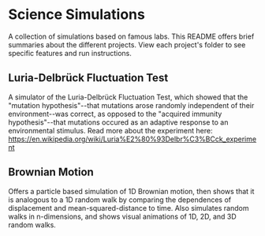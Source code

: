 # Science Simulations
A collection of simulations based on famous labs. This README offers brief summaries about the different projects. View each project's folder to see specific features and run instructions.

## Luria-Delbrück Fluctuation Test

A simulator of the Luria-Delbrück Fluctuation Test, which showed that the "mutation hypothesis"--that mutations arose randomly independent of their environment--was correct, as opposed to the "acquired immunity hypothesis"--that mutations occured as an adaptive response to an environmental stimulus. Read more about the experiment here: https://en.wikipedia.org/wiki/Luria%E2%80%93Delbr%C3%BCck_experiment

## Brownian Motion

Offers a particle based simulation of 1D Brownian motion, then shows that it is analogous to a 1D random walk by comparing the dependences of displacement and mean-squared-distance to time. Also simulates random walks in n-dimensions, and shows visual animations of 1D, 2D, and 3D random walks. 
